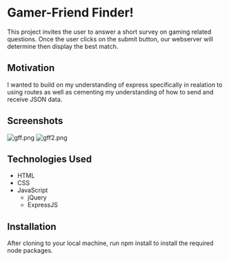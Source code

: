 # Gamer-Friend Finder!

This project invites the user to answer a short survey on gaming related questions. Once the user clicks on the submit button, our webserver will determine then display the best match.

## Motivation

I wanted to build on my understanding of express specifically in realation to using routes as well as cementing my understanding of how to send and receive JSON data.

## Screenshots

![gff.png](https://images.zenhubusercontent.com/5bb4428d58d3b92dfedf3084/6375602d-6862-439d-97eb-677b920df505)
![gff2.png](https://images.zenhubusercontent.com/5bb4428d58d3b92dfedf3084/e8da624e-344b-4fcd-acae-a0d805d9058f)

## Technologies Used

* HTML
* CSS
* JavaScript
    * jQuery
    * ExpressJS

## Installation

After cloning to your local machine, run npm install to install the required node packages.